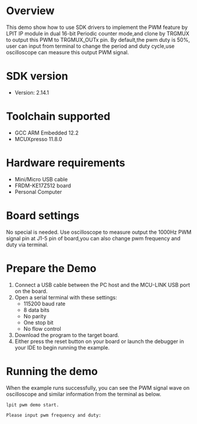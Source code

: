 Overview
========
This demo show how to use SDK drivers to implement the PWM feature by LPIT IP module in 
dual 16-bit Periodic counter mode,and clone by TRGMUX to output this PWM to TRGMUX_OUTx pin.
By default,the pwm duty is 50%, user can input from terminal to
change the period and duty cycle,use oscilloscope can measure this output PWM signal.

SDK version
===========
- Version: 2.14.1

Toolchain supported
===================
- GCC ARM Embedded  12.2
- MCUXpresso  11.8.0

Hardware requirements
=====================
- Mini/Micro USB cable
- FRDM-KE17Z512 board
- Personal Computer

Board settings
==============
No special is needed.
Use oscilloscope to measure output the 1000Hz PWM signal pin at J1-5 pin of board,you can also
change pwm frequency and duty via terminal.

Prepare the Demo
================
1. Connect a USB cable between the PC host and the MCU-LINK USB port on the board.
2. Open a serial terminal with these settings:
    - 115200 baud rate
    - 8 data bits
    - No parity
    - One stop bit
    - No flow control
3. Download the program to the target board.
4. Either press the reset button on your board or launch the debugger in your IDE to begin running the example.

Running the demo
================
When the example runs successfully, you can see the PWM signal wave on oscilloscope and similar information from the terminal as below. 
~~~~~~~~~~~~~~~~~~~~~
lpit pwm demo start.

Please input pwm frequency and duty:
~~~~~~~~~~~~~~~~~~~~~
